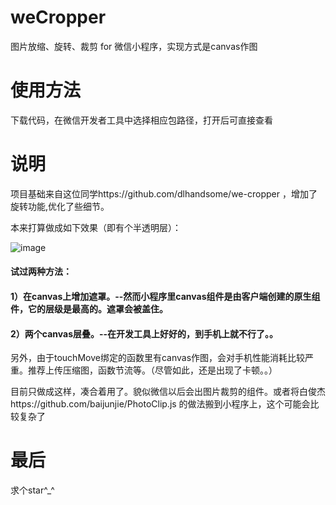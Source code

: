 # weCropper
图片放缩、旋转、裁剪 for 微信小程序，实现方式是canvas作图
# 使用方法
下载代码，在微信开发者工具中选择相应包路径，打开后可直接查看
# 说明
项目基础来自这位同学https://github.com/dlhandsome/we-cropper ，增加了旋转功能,优化了些细节。

本来打算做成如下效果（即有个半透明层）：

![image](https://github.com/soggotheslitherer/weCropper/blob/master/ideal.jpeg)
#### 试过两种方法：
#### 1）在canvas上增加遮罩。--然而小程序里canvas组件是由客户端创建的原生组件，它的层级是最高的。遮罩会被盖住。
#### 2）两个canvas层叠。--在开发工具上好好的，到手机上就不行了。。
另外，由于touchMove绑定的函数里有canvas作图，会对手机性能消耗比较严重。推荐上传压缩图，函数节流等。（尽管如此，还是出现了卡顿。。）

目前只做成这样，凑合着用了。貌似微信以后会出图片裁剪的组件。或者将白俊杰https://github.com/baijunjie/PhotoClip.js 的做法搬到小程序上，这个可能会比较复杂了
# 最后
求个star^_^
